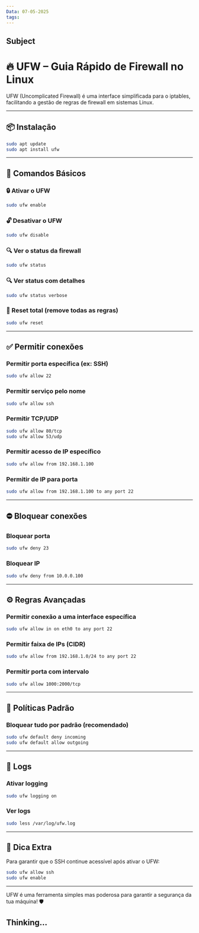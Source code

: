 ```yaml
---
Data: 07-05-2025
tags:
---
```



## Subject
# 🔥 UFW – Guia Rápido de Firewall no Linux

UFW (Uncomplicated Firewall) é uma interface simplificada para o iptables, facilitando a gestão de regras de firewall em sistemas Linux.

---

## 📦 Instalação

```bash
sudo apt update
sudo apt install ufw
```

---

## 🚀 Comandos Básicos

### 🔒 Ativar o UFW

```bash
sudo ufw enable
```

### 🔓 Desativar o UFW

```bash
sudo ufw disable
```

### 🔍 Ver o status da firewall

```bash
sudo ufw status
```

### 🔍 Ver status com detalhes

```bash
sudo ufw status verbose
```

### 🧹 Reset total (remove todas as regras)

```bash
sudo ufw reset
```

---

## ✅ Permitir conexões

### Permitir porta específica (ex: SSH)

```bash
sudo ufw allow 22
```

### Permitir serviço pelo nome

```bash
sudo ufw allow ssh
```

### Permitir TCP/UDP

```bash
sudo ufw allow 80/tcp
sudo ufw allow 53/udp
```

### Permitir acesso de IP específico

```bash
sudo ufw allow from 192.168.1.100
```

### Permitir de IP para porta

```bash
sudo ufw allow from 192.168.1.100 to any port 22
```

---

## ⛔ Bloquear conexões

### Bloquear porta

```bash
sudo ufw deny 23
```

### Bloquear IP

```bash
sudo ufw deny from 10.0.0.100
```

---

## ⚙️ Regras Avançadas

### Permitir conexão a uma interface específica

```bash
sudo ufw allow in on eth0 to any port 22
```

### Permitir faixa de IPs (CIDR)

```bash
sudo ufw allow from 192.168.1.0/24 to any port 22
```

### Permitir porta com intervalo

```bash
sudo ufw allow 1000:2000/tcp
```

---

## 🔐 Políticas Padrão

### Bloquear tudo por padrão (recomendado)

```bash
sudo ufw default deny incoming
sudo ufw default allow outgoing
```

---

## 📁 Logs

### Ativar logging

```bash
sudo ufw logging on
```

### Ver logs

```bash
sudo less /var/log/ufw.log
```

---

## 🧠 Dica Extra

Para garantir que o SSH continue acessível após ativar o UFW:

```bash
sudo ufw allow ssh
sudo ufw enable
```

---

UFW é uma ferramenta simples mas poderosa para garantir a segurança da tua máquina! 🛡️


## Thinking...





